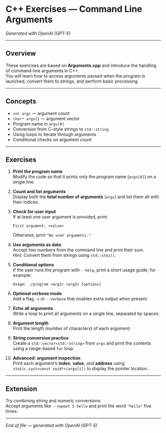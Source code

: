 # C++ Exercises — Command Line Arguments  
*Generated with OpenAI (GPT-5)*  

---

## Overview

These exercises are based on **Arguments.cpp** and introduce the handling of command-line arguments in C++.  
You will learn how to access arguments passed when the program is launched, convert them to strings, and perform basic processing.

---

## Concepts

- `int argc` — argument count  
- `char* argv[]` — argument vector  
- Program name in `argv[0]`  
- Conversion from C-style strings to `std::string`  
- Using loops to iterate through arguments  
- Conditional checks on argument count  

---

## Exercises

1. **Print the program name**  
   Modify the code so that it prints only the program name (`argv[0]`) on a single line.

2. **Count and list arguments**  
   Display both the **total number of arguments** (`argc`) and list them all with their indices.

3. **Check for user input**  
   If at least one user argument is provided, print:  
   ```
   First argument: <value>
   ```
   Otherwise, print `"No user arguments."`

4. **Use arguments as data**  
   Accept two numbers from the command line and print their sum.  
   *Hint:* Convert them from strings using `std::stoi()`.

5. **Conditional options**  
   If the user runs the program with `--help`, print a short usage guide, for example:  
   ```
   Usage: ./program <arg1> <arg2> [options]
   ```

6. **Optional verbose mode**  
   Add a flag `-v` or `--verbose` that enables extra output when present.

7. **Echo all arguments**  
   Write a loop to print all arguments on a single line, separated by spaces.

8. **Argument length**  
   Print the length (number of characters) of each argument.

9. **String conversion practice**  
   Create a `std::vector<std::string>` from `argv` and print the contents using a range-based `for` loop.

10. **Advanced: argument inspection**  
    Print each argument’s **index**, **value**, and **address** using  
    `static_cast<const void*>(argv[i])` to display the pointer location.

---

## Extension

Try combining string and numeric conversions:  
Accept arguments like `--repeat 5 hello` and print the word `"hello"` five times.

---

*End of file — generated with OpenAI (GPT-5)*

